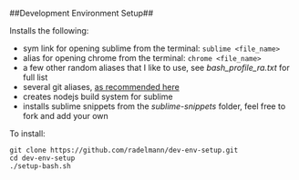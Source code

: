 ##Development Environment Setup##

Installs the following:
- sym link for opening sublime from the terminal: `sublime <file_name>`
- alias for opening chrome from the terminal: `chrome <file_name>`
- a few other random aliases that I like to use, see *bash_profile_ra.txt* for full list
- several git aliases, [as recommended here](http://gitimmersion.com/lab_11.html)
- creates nodejs build system for sublime
- installs sublime snippets from the *sublime-snippets* folder, feel free to fork and add your own

To install:
```
git clone https://github.com/radelmann/dev-env-setup.git
cd dev-env-setup
./setup-bash.sh
```


